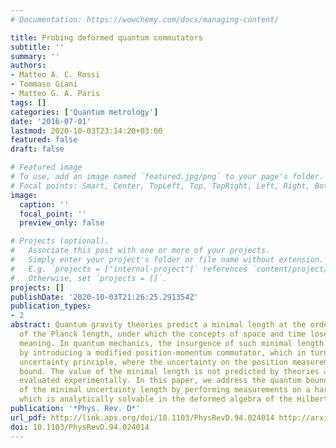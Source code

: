 ```yaml
---
# Documentation: https://wowchemy.com/docs/managing-content/

title: Probing deformed quantum commutators
subtitle: ''
summary: ''
authors:
- Matteo A. C. Rossi
- Tommaso Giani
- Matteo G. A. Paris
tags: []
categories: ['Quantum metrology']
date: '2016-07-01'
lastmod: 2020-10-03T23:14:20+03:00
featured: false
draft: false

# Featured image
# To use, add an image named `featured.jpg/png` to your page's folder.
# Focal points: Smart, Center, TopLeft, Top, TopRight, Left, Right, BottomLeft, Bottom, BottomRight.
image:
  caption: ''
  focal_point: ''
  preview_only: false

# Projects (optional).
#   Associate this post with one or more of your projects.
#   Simply enter your project's folder or file name without extension.
#   E.g. `projects = ["internal-project"]` references `content/project/deep-learning/index.md`.
#   Otherwise, set `projects = []`.
projects: []
publishDate: '2020-10-03T21:26:25.291354Z'
publication_types:
- 2
abstract: Quantum gravity theories predict a minimal length at the order of magnitude
  of the Planck length, under which the concepts of space and time lose every physical
  meaning. In quantum mechanics, the insurgence of such minimal length can be described
  by introducing a modified position-momentum commutator, which in turn yields a generalized
  uncertainty principle, where the uncertainty on the position measurement has a lower
  bound. The value of the minimal length is not predicted by theories and must be
  evaluated experimentally. In this paper, we address the quantum bound to estimability
  of the minimal uncertainty length by performing measurements on a harmonic oscillator,
  which is analytically solvable in the deformed algebra of the Hilbert subspace.
publication: '*Phys. Rev. D*'
url_pdf: http://link.aps.org/doi/10.1103/PhysRevD.94.024014 http://arxiv.org/abs/1606.03420
doi: 10.1103/PhysRevD.94.024014
---
```

